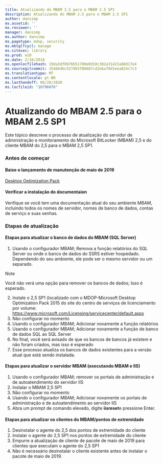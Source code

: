 ```yaml
---
title: Atualizando do MBAM 2.5 para o MBAM 2.5 SP1
description: Atualizando do MBAM 2.5 para o MBAM 2.5 SP1
author: dansimp
ms.assetid: ''
ms.reviewer: ''
manager: dansimp
ms.author: dansimp
ms.pagetype: mdop, security
ms.mktglfcycl: manage
ms.sitesec: library
ms.prod: w10
ms.date: 2/16/2018
ms.openlocfilehash: 19da3df0976b51700e0d10c302a31421a88d17e4
ms.sourcegitcommit: 354664bc527d93f80687cd2eba70d1eea024c7c3
ms.translationtype: MT
ms.contentlocale: pt-BR
ms.lasthandoff: 06/26/2020
ms.locfileid: "10796076"
---
```

# Atualizando do MBAM 2.5 para o MBAM 2.5 SP1
Este tópico descreve o processo de atualização do servidor de administração e monitoramento do Microsoft BitLocker (MBAM) 2,5 e do cliente MBAM do 2,5 para o MBAM 2,5 SP1.

### Antes de começar
#### Baixe o lançamento de manutenção de maio de 2019
[Desktop Optimization Pack](https://www.microsoft.com/download/details.aspx?id=58345)

#### Verificar a instalação do documentaion
Verifique se você tem uma documentação atual do seu ambiente MBAM, incluindo todos os nomes de servidor, nomes de banco de dados, contas de serviço e suas senhas.

### Etapas de atualização
#### Etapas para atualizar o banco de dados do MBAM (SQL Server)
1. Usando o configurador MBAM; Remova a função relatórios do SQL Server ou onde o banco de dados do SSRS estiver hospedado. Dependendo do seu ambiente, ele pode ser o mesmo servidor ou um separado.
  > [!NOTE]
  > Você não verá uma opção para remover os bancos de dados; Isso é esperado.  
2. Instale o 2,5 SP1 (localizado com o MDOP-Microsoft Desktop Optimization Pack 2015 do site do centro de serviços de licenciamento por volume:  <https://www.microsoft.com/Licensing/servicecenter/default.aspx>
3. Não configurar no momento 
4. Usando o configurador MBAM; Adicionar novamente a função relatórios
5. Usando o configurador MBAM; Adicionar novamente a função de banco de dados SQL ao SQL Server
6. No final, você será avisado de que os bancos de bancos já existem e não foram criados, mas isso é esperado
7. Esse processo atualiza os bancos de dados existentes para a versão atual que está sendo instalada.              

#### Etapas para atualizar o servidor MBAM (executando MBAM e IIS)
1. Usando o configurador MBAM; remover os portais de administração e de autoatendimento do servidor IIS
2. Instalar o MBAM 2,5 SP1
3. Não configurar no momento  
4. Usando o configurador MBAM; Adicionar novamente os portais de administração e de autoatendimento ao servidor IIS 
5. Abra um prompt de comando elevado, digite **iisreset**e pressione Enter.
 
#### Etapas para atualizar os clientes do MBAM/pontos de extremidade
1. Desinstalar o agente do 2,5 dos pontos de extremidade do cliente
2. Instalar o agente do 2,5 SP1 nos pontos de extremidade do cliente
3. Empurre a atualização de cliente de pacote de maio de 2019 para clientes que executam o agente do 2,5 SP1 
4. Não é necessário desinstalar o cliente existente antes de instalar o pacote de maio de 2019.  
